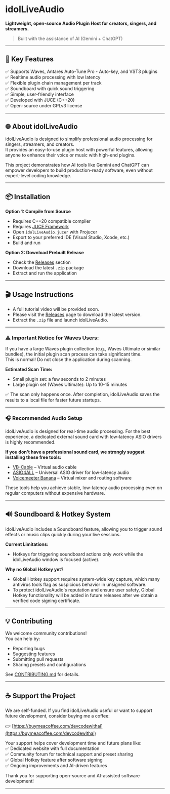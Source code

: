# idolLiveAudio

**Lightweight, open-source Audio Plugin Host for creators, singers, and streamers.**

> Built with the assistance of AI (Gemini + ChatGPT)  

---

## 🚀 Key Features
✅ Supports Waves, Antares Auto-Tune Pro - Auto-key, and VST3 plugins  
✅ Realtime audio processing with low latency  
✅ Flexible plugin chain management per track  
✅ Soundboard with quick sound triggering  
✅ Simple, user-friendly interface  
✅ Developed with JUCE (C++20)  
✅ Open-source under GPLv3 license  

---

## 🌐 About idolLiveAudio

idolLiveAudio is designed to simplify professional audio processing for singers, streamers, and creators.  
It provides an easy-to-use plugin host with powerful features, allowing anyone to enhance their voice or music with high-end plugins.

This project demonstrates how AI tools like Gemini and ChatGPT can empower developers to build production-ready software, even without expert-level coding knowledge.

---

## 📦 Installation

**Option 1: Compile from Source**  
- Requires C++20 compatible compiler  
- Requires [JUCE Framework](https://juce.com)  
- Open `idolLiveAudio.jucer` with Projucer  
- Export to your preferred IDE (Visual Studio, Xcode, etc.)  
- Build and run  

**Option 2: Download Prebuilt Release**  
- Check the [Releases](https://github.com/DEVCodeWithAI/idolLiveAudio/releases) section  
- Download the latest `.zip` package  
- Extract and run the application  

---

## 🎬 Usage Instructions

- A full tutorial video will be provided soon.  
- Please visit the [Releases](https://github.com/DEVCodeWithAI/idolLiveAudio/releases) page to download the latest version.  
- Extract the `.zip` file and launch idolLiveAudio.  

---

### ⚠️ Important Notice for Waves Users:

If you have a large Waves plugin collection (e.g., Waves Ultimate or similar bundles), the initial plugin scan process can take significant time.  
This is normal! Do not close the application during scanning.  

**Estimated Scan Time:**  
- Small plugin set: a few seconds to 2 minutes  
- Large plugin set (Waves Ultimate): Up to 10-15 minutes  

✅ The scan only happens once. After completion, idolLiveAudio saves the results to a local file for faster future startups.  

---

### 🎧 Recommended Audio Setup

idolLiveAudio is designed for real-time audio processing. For the best experience, a dedicated external sound card with low-latency ASIO drivers is highly recommended.  

**If you don't have a professional sound card, we strongly suggest installing these free tools:**  
- [VB-Cable](https://vb-audio.com/Cable/) – Virtual audio cable  
- [ASIO4ALL](https://www.asio4all.org/) – Universal ASIO driver for low-latency audio  
- [Voicemeeter Banana](https://vb-audio.com/Voicemeeter/banana.htm) – Virtual mixer and routing software  

These tools help you achieve stable, low-latency audio processing even on regular computers without expensive hardware.  

---

## 🔊 Soundboard & Hotkey System

idolLiveAudio includes a Soundboard feature, allowing you to trigger sound effects or music clips quickly during your live sessions.  

**Current Limitations:**  
- Hotkeys for triggering soundboard actions only work while the idolLiveAudio window is focused (active).  

**Why no Global Hotkey yet?**  
- Global Hotkey support requires system-wide key capture, which many antivirus tools flag as suspicious behavior in unsigned software.  
- To protect idolLiveAudio's reputation and ensure user safety, Global Hotkey functionality will be added in future releases after we obtain a verified code signing certificate.  

---

## 💡 Contributing

We welcome community contributions!  
You can help by:  
- Reporting bugs  
- Suggesting features  
- Submitting pull requests  
- Sharing presets and configurations  

See [CONTRIBUTING.md](CONTRIBUTING.md) for details.

---

## ☕ Support the Project

We are self-funded. If you find idolLiveAudio useful or want to support future development, consider buying me a coffee:

👉 [https://buymeacoffee.com/devcodewithai](https://buymeacoffee.com/devcodewithai)

Your support helps cover development time and future plans like:  
✅ Dedicated website with full documentation  
✅ Community forum for technical support and preset sharing  
✅ Global Hotkey feature after software signing  
✅ Ongoing improvements and AI-driven features  

Thank you for supporting open-source and AI-assisted software development!

---
